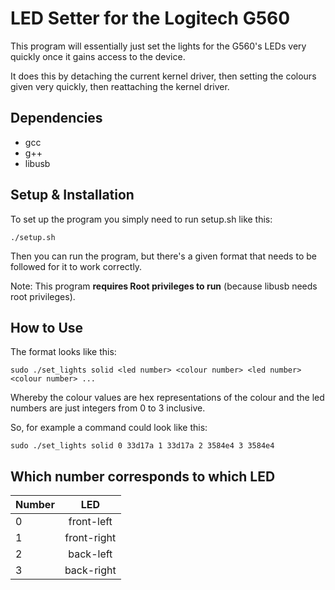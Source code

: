 # LED Setter for the Logitech G560

This program will essentially just set the lights for the G560's LEDs very quickly once it gains access to the device.

It does this by detaching the current kernel driver, then setting the colours given very quickly, then reattaching the kernel driver.

## Dependencies

- gcc
- g++
- libusb


## Setup & Installation

To set up the program you simply need to run setup.sh like this:
```
./setup.sh
```
Then you can run the program, but there's a given format that needs to be followed for it to work correctly.

Note:
This program **requires Root privileges to run** (because libusb needs root privileges).

## How to Use

The format looks like this:
```
sudo ./set_lights solid <led number> <colour number> <led number> <colour number> ...
```
Whereby the colour values are hex representations of the colour and the led numbers are just integers from 0 to 3 inclusive.


So, for example a command could look like this:
```
sudo ./set_lights solid 0 33d17a 1 33d17a 2 3584e4 3 3584e4
```

## Which number corresponds to which LED

| Number        | LED           |
| ------------- |:-------------:|
| 0             | front-left    |
| 1             | front-right   |
| 2             | back-left     |
| 3             | back-right    |
